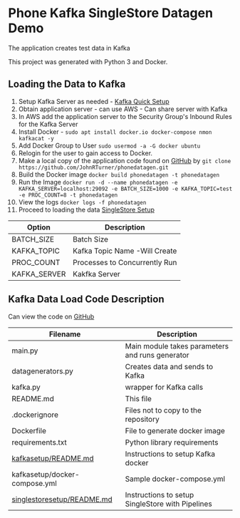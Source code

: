 # Phone Kafka SingleStore Datagen Demo

The application creates test data in Kafka

This project was generated with Python 3 and Docker.

## Loading the Data to Kafka
1. Setup Kafka Server as needed - [Kafka Quick Setup][kafkasetup]
1. Obtain application server - can use AWS - Can share server with Kafka
1. In AWS add the application server to the Security Group's Inbound Rules for the Kafka Server
1. Install Docker - `sudo apt install docker.io docker-compose nmon kafkacat -y`
1. Add Docker Group to User `sudo usermod -a -G docker ubuntu`
1. Relogin for the user to gain access to Docker.
1. Make a local copy of the application code found on [GitHub][github] by `git clone https://github.com/JohnRTurner/phonedatagen.git`
1. Build the Docker image `docker build phonedatagen -t phonedatagen`
1. Run the Image `docker run -d --name phonedatagen -e KAFKA_SERVER=localhost:29092 -e BATCH_SIZE=1000 -e KAFKA_TOPIC=test -e PROC_COUNT=8 -t phonedatagen`
1. View the logs `docker logs -f phonedatagen`
1. Proceed to loading the data [SingleStore Setup][singlestoresetup]

| Option       | Description                   |
|--------------|-------------------------------|
| BATCH_SIZE   | Batch Size                    | 
| KAFKA_TOPIC  | Kafka Topic Name -Will Create |
| PROC_COUNT   | Processes to Concurrently Run |
| KAFKA_SERVER | Kakfka Server                 |         


## Kafka Data Load Code Description
Can view the code on [GitHub][github]

| Filename                                       | Description                                      | 
|------------------------------------------------|--------------------------------------------------|
| main.py                                        | Main module takes parameters and runs generator  |
| datagenerators.py                              | Creates data and sends to Kafka                  |
| kafka.py                                       | wrapper for Kafka calls                          |
| README.md                                      | This file                                        |
| .dockerignore                                  | Files not to copy to the repository              |
| Dockerfile                                     | File to generate docker image                    |
| requirements.txt                               | Python library requirements                      |
| [kafkasetup/README.md][kafkasetup]             | Instructions to setup Kafka docker               |
| kafkasetup/docker-compose.yml                  | Sample docker-compose.yml                        |
| [singlestoresetup/README.md][singlestoresetup] | Instructions to setup SingleStore with Pipelines |


[github]: https://github.com/JohnRTurner/phonedatagen
[kafkasetup]: kafkasetup/README.md
[singlestoresetup]: singlestoresetup/README.md
